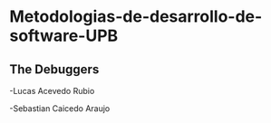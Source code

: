 # Metodologias-de-desarrollo-de-software-UPB

## The Debuggers

-Lucas Acevedo Rubio

-Sebastian Caicedo Araujo
